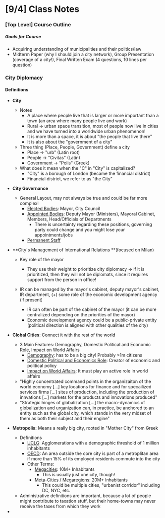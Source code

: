 # [9/4] Class Notes

### [Top Level] Course Outline

##### Goals for Course

- Acquiring understanding of municipalities and their politics/law
- Midterm Paper (why I should join a city network), Group Presentation (coverage of a city!), Final Written Exam (4 questions, 10 lines per question)

### City Diplomacy

#### Definitions

- **City**

  - Notes
    - A place where people live that is larger or more important than a town (an area where many people live and work)
    - Rural $\rightarrow$ urban space transition, most of people now live in cities and we have turned into a worldwide urban phenomenon!
    - It is more than a space, it is about "the people that live there"
    - It is also about the "government of a city"
  - Three thing (Place, People, Government) define a city
    - Place $\rightarrow$ "urb" (Latin root)
    - People $\rightarrow$ "Civitas" (Latin)
    - Government $\rightarrow$ "Polis" (Greek)
  - What does it mean when the "C" in "City" is capitalized?
    - "City" is a borough of London (became the financial district)
    - Financial district, we refer to as "the City"

- **City Governance**

  - General Layout, may not always be true and could be far more complex!
    - <u>Elected Bodies</u>: Mayor, City Council
    - <u>Appointed Bodies</u>: Deputy Mayor (Ministers), Mayoral Cabinet, Members, Head/Officials of Departments
      - There is uncertainty regarding these positions, governing party could change and you might lose your appointments/jobs
    - <u>Permanent Staff</u>

- **City's Management of International Relations **(focused on Milan)

  - Key role of the mayor
    - They use their weight to prioritize city diplomacy $\rightarrow$ if it is prioritized, then they will not be diplomats, since it requires support from the person in office!

  - IR can be managed by the mayor's cabinet, deputy mayor's cabinet, IR department, (+) some role of the economic development agency (if present)
    - IR can often be part of the cabinet of the mayor (it can be more centralized depending on the priorities of the mayor)
    - Economic development agency could be a public-private entity (political direction is aligned with other qualities of the city)

- **Global Cities**: Connect it with the rest of the world

  - 3 Main Features: Demography, Domestic Political and Economic Role, Impact on World Affairs
    - <u>Demography</u>: has to be a big city! Probably >1m citizens
    - <u>Domestic Political and Economics Role</u>: Creator of economic and political policy
    - <u>Impact on World Affairs</u>: It must play an active role in world affairs
  - "Highly concentrated command points in the organizaiton of the world economy [...] key locations for finance and for specailized services firms [...] sites of production, including the production of innvations [...] markets for the products and innovations produced"
  - "Strategic hinges of globalization [...] the macro-dynamics of globalization and urganization can, in practice, be anchored to an entity such as the global city, which stands in the very midset of them as both their subject and their engine"

- **Metropolis:** Means a really big city, rooted in "Mother City" from Greek

  - Definitions
    - <u>UCLG</u>: Agglomerations with a demographic threshold of 1 million inhabitants
    - <u>OECD</u>: An area outside the core city is part of a metroplitan area if more than 15% of its employed residents commute into the city
    - Other Terms:
      - <u>Megacities</u>: 10M+ Inhabitants
        - This is usually just one city, though!
      - <u>Meta-Cities</u> / <u>Megaregions</u>: 20M+ Inhabitants
        - This could be multiple cities, "urbanist corridor" including DC, NYC, etc.
  - Administrative definitions are important, because a lot of people might contribute to taxation stuff, but their home-towns may never receive the taxes from which they work

- 